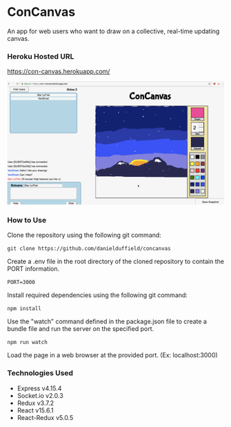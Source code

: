 # ConCanvas
An app for web users who want to draw on a collective, real-time updating canvas.

### Heroku Hosted URL
https://con-canvas.herokuapp.com/

![ConCanvas Demo](/demo/concanvas-demo.gif?raw=true "ConCanvas Demonstration")

### How to Use
Clone the repository using the following git command:
```
git clone https://github.com/danielduffield/concanvas
```
Create a .env file in the root directory of the cloned repository to contain the PORT information.
```
PORT=3000
```
Install required dependencies using the following git command:
```
npm install
```
Use the "watch" command defined in the package.json file to create a bundle file and run the server on the specified port.
```
npm run watch
```
Load the page in a web browser at the provided port. (Ex: localhost:3000)

### Technologies Used
* Express       v4.15.4
* Socket.io     v2.0.3
* Redux         v3.7.2
* React         v15.6.1
* React-Redux   v5.0.5
